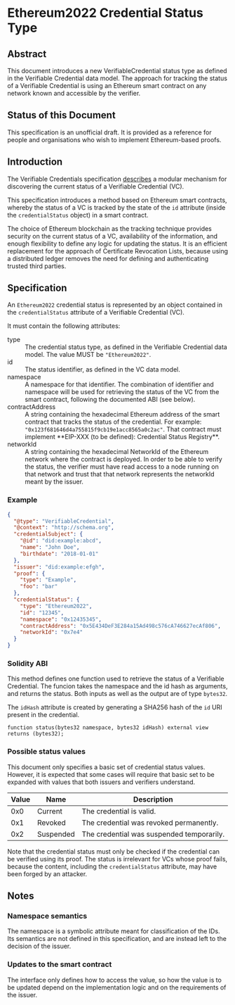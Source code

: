 # Ethereum2022 Credential Status Type

## Abstract
This document introduces a new VerifiableCredential status type as defined in the Verifiable Credential data model. The approach for tracking the status of a Verifiable Credential is using an Ethereum smart contract on any network known and accessible by the verifier.

## Status of this Document
This specification is an unofficial draft. It is provided as a reference for people and organisations who wish to implement Ethereum-based proofs.

## Introduction
The Verifiable Credentials specification [describes](https://w3c.github.io/vc-data-model/#status) a modular mechanism for discovering the current status of a Verifiable Credential (VC).

This specification introduces a method based on Ethereum smart contracts, whereby the status of a VC is tracked by the state of the `id` attribute (inside the `credentialStatus` object) in a smart contract.

The choice of Ethereum blockchain as the tracking technique provides security on the current status of a VC, availability of the information, and enough flexibility to define any logic for updating the status. It is an efficient replacement for the approach of Certificate Revocation Lists, because using a distributed ledger removes the need for defining and authenticating trusted third parties.

## Specification

An `Ethereum2022` credential status is represented by an object contained in the `credentialStatus` attribute of a Verifiable Credential (VC).

It must contain the following attributes:

<dl>
    <dt>type</dt>
    <dd>The credential status type, as defined in the Verifiable Credential data model. The value MUST be <code>"Ethereum2022"</code>.</dd>
    <dt>id</dt>
    <dd>The status identifier, as defined in the VC data model.</dd>
    <dt>namespace</dt>
    <dd>A namespace for that identifier. The combination of identifier and namespace will be used for retrieving the status of the VC from the smart contract, following the documented ABI (see below).</dd>
    <dt>contractAddress</dt>
    <dd>A string containing the hexadecimal Ethereum address of the smart contract that tracks the status of the credential. For example: <code>"0x123f681646d4a755815f9cb19e1acc8565a0c2ac"</code>. That contract must implement **EIP-XXX (to be defined): Credential Status Registry**.</dd>
    <dt>networkId</dt>
    <dd>A string containing the hexadecimal NetworkId of the Ethereum network where the contract is deployed. In order to be able to verify the status, the verifier must have read access to a node running on that network and trust that that network represents the networkId meant by the issuer.</dd>
</dl>

### Example

```json
{
  "@type": "VerifiableCredential",
  "@context": "http://schema.org",
  "credentialSubject": {
    "@id": "did:example:abcd",
    "name": "John Doe",
    "birthdate": "2018-01-01"
  },
  "issuer": "did:example:efgh",
  "proof": {
    "type": "Example",
    "foo": "bar"
  },
  "credentialStatus": {
    "type": "Ethereum2022",
    "id": "12345",
    "namespace": "0x12435345",
    "contractAddress": "0x5E434DeF3E284a15Ad498c576cA746627ecAf806",
    "networkId": "0x7e4"
  }
}
```

### Solidity ABI

This method defines one function used to retrieve the status of a Verifiable Credential. The funcion takes the namespace and the id hash as arguments, and returns the status. Both inputs as well as the output are of type `bytes32`.

The `idHash` attribute is created by generating a SHA256 hash of the `id` URI present in the credential.

```solidity
function status(bytes32 namespace, bytes32 idHash) external view returns (bytes32);
```

### Possible status values

This document only specifies a basic set of credential status values. However, it is expected that some cases will require that basic set to be expanded with values that both issuers and verifiers understand.

| Value        | Name       | Description
|--------------|------------|---------------
| 0x0          | Current    | The credential is valid.
| 0x1          | Revoked    | The credential was revoked permanently.
| 0x2          | Suspended  | The credential was suspended temporarily.

Note that the credential status must only be checked if the credential can be verified using its proof. The status is irrelevant for VCs whose proof fails, because the content, including the `credentialStatus` attribute, may have been forged by an attacker.

## Notes

### Namespace semantics

The namespace is a symbolic attribute meant for classification of the IDs. Its semantics are not defined in this specification, and are instead left to the decision of the issuer.

### Updates to the smart contract

The interface only defines how to access the value, so how the value is to be updated depend on the implementation logic and on the requirements of the issuer.